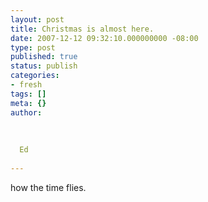 ```yaml
---
layout: post
title: Christmas is almost here.
date: 2007-12-12 09:32:10.000000000 -08:00
type: post
published: true
status: publish
categories:
- fresh
tags: []
meta: {}
author:
  
  
  
  Ed
  
---
```

<p>how the time flies.</p>
